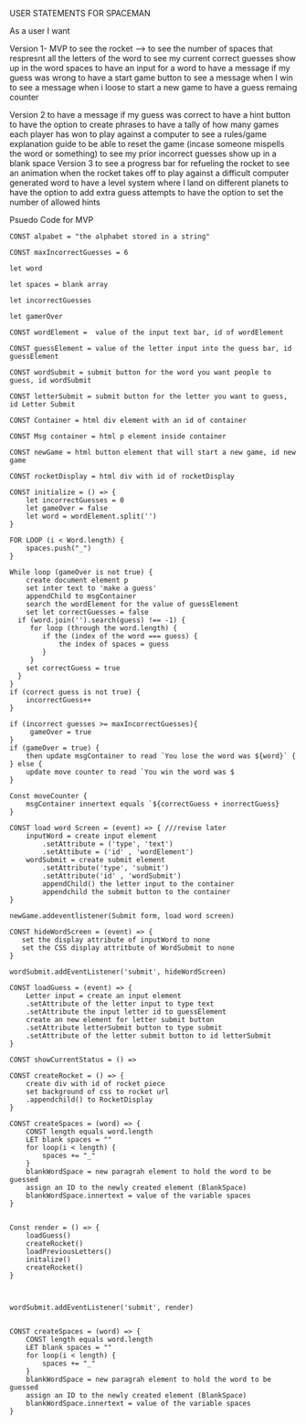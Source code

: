 



USER STATEMENTS FOR SPACEMAN

As a user I want 

Version 1- MVP
    to see the rocket  -->
    to see the number of spaces that respresnt all the letters of the word
    to see my current correct guesses show up in the word spaces
    to have an input for a word 
    to have a message if my guess was wrong 
    to have a start game button 
    to see a message when I win 
    to see a message when i loose
    to start a new game 
    to have a guess remaing counter 

Version 2 
    to have a message if my guess was correct
    to have a hint button 
    to have the option to create phrases 
    to have a tally of how many games each player has won 
    to play against a computer 
    to see a rules/game explanation guide
    to be able to reset the game (incase someone mispells the word or something)
    to see my prior incorrect guesses show up in a blank space 
Version 3
    to see a progress bar for refueling the rocket
    to see an animation when the rocket takes off
    to play against a difficult computer generated word 
    to have a level system where I land on different planets 
    to have the option to add extra guess attempts
    to have the option to set the number of allowed hints 


Psuedo Code for MVP

<!-- Delcare Contstants For The Game Controller -->

    CONST alpabet = "the alphabet stored in a string"

    CONST maxIncorrectGuesses = 6

<!-- Declare state variables to be updated in the init function -->

    let word

    let spaces = blank array

    let incorrectGuesses

    let gamerOver

<!-- Declare Constants used for viewing the game  -->

    CONST wordElement =  value of the input text bar, id of wordElement

    CONST guessElement = value of the letter input into the guess bar, id guessElement

    CONST wordSubmit = submit button for the word you want people to guess, id wordSubmit

    CONST letterSubmit = submit button for the letter you want to guess, id Letter Submit 

    CONST Container = html div element with an id of container

    CONST Msg container = html p element inside container

    CONST newGame = html button element that will start a new game, id new game 
    
    CONST rocketDisplay = html div with id of rocketDisplay

<!-- Initialize Function  -->

    CONST initialize = () => {
        let incorrectGuesses = 0
        let gameOver = false
        let word = wordElement.split('')
    }

    FOR LOOP (i < Word.length) {  
        spaces.push("_")
    }
<!-- 
Game Logic -->

    While loop (gameOver is not true) {
        create document element p
        set inter text to 'make a guess'
        appendChild to msgContainer
        search the wordElement for the value of guessElement 
        set let correctGuesses = false
      if (word.join('').search(guess) !== -1) {
         for loop (through the word.length) {
            if the (index of the word === guess) {
                the index of spaces = guess
            } 
         }
        set correctGuess = true 
      }
    }
    if (correct guess is not true) {
        incorrectGuess++
    }
        
    if (incorrect guesses >= maxIncorrectGuesses){
         gameOver = true
    }      
    if (gameOver = true) {
        then update msgContainer to read `You lose the word was ${word}` { 
    } else {
        update move counter to read `You win the word was $
    }

<!-- Created render related functions  -->

    Const moveCounter {
        msgContainer innertext equals `${correctGuess + inorrectGuess}
    }

    CONST load word Screen = (event) => { ///revise later
        inputWord = create input element
            .setAttribute = ('type', 'text') 
            .setAttibute = ('id' , 'wordElement')
        wordSubmit = create submit element
            .setAttribute('type', 'submit')
            .setAttribute('id' , 'wordSubmit')
            appendChild() the letter input to the container
            appendchild the submit button to the container
    }

    newGame.addeventlistener(Submit form, load word screen) 
    
    CONST hideWordScreen = (event) => {
       set the display attribute of inputWord to none
       set the CSS display attritbute of WordSubmit to none 
    }   

    wordSubmit.addEventListener('submit', hideWordScreen)

    CONST loadGuess = (event) => {
        Letter input = create an input element
        .setAttribute of the letter input to type text
        .setAttribute the input letter id to guessElement
        create an new element for letter submit button
        .setAttribute letterSubmit button to type submit
        .setAttribute of the letter submit button to id letterSubmit 
    }

    CONST showCurrentStatus = () => 

    CONST createRocket = () => {
        create div with id of rocket piece 
        set background of css to rocket url
        .appendchild() to RocketDisplay
    }

    CONST createSpaces = (word) => { 
        CONST length equals word.length
        LET blank spaces = ""
        for loop(i < length) {
            spaces += "_"
        } 
        blankWordSpace = new paragrah element to hold the word to be guessed
        assign an ID to the newly created element (BlankSpace)
        blankWordSpace.innertext = value of the variable spaces
    }
                    

    Const render = () => {
        loadGuess()
        createRocket()
        loadPreviousLetters()
        initalize()
        createRocket()
    }



    wordSubmit.addEventListener('submit', render)

    
    CONST createSpaces = (word) => { 
        CONST length equals word.length
        LET blank spaces = ""
        for loop(i < length) {
            spaces += "_"
        } 
        blankWordSpace = new paragrah element to hold the word to be guessed
        assign an ID to the newly created element (BlankSpace)
        blankWordSpace.innertext = value of the variable spaces
    }
